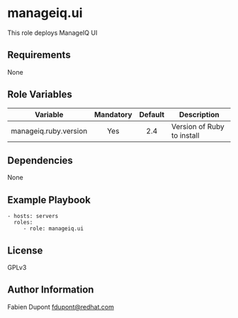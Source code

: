 manageiq.ui
=========

This role deploys ManageIQ UI

Requirements
------------

None

Role Variables
--------------

| Variable              | Mandatory | Default | Description                |
| --------------------- |:---------:|:-------:| -------------------------- |
| manageiq.ruby.version | Yes       | 2.4     | Version of Ruby to install |

Dependencies
------------

None

Example Playbook
----------------

    - hosts: servers
      roles:
         - role: manageiq.ui

License
-------

GPLv3

Author Information
------------------

Fabien Dupont <fdupont@redhat.com>
